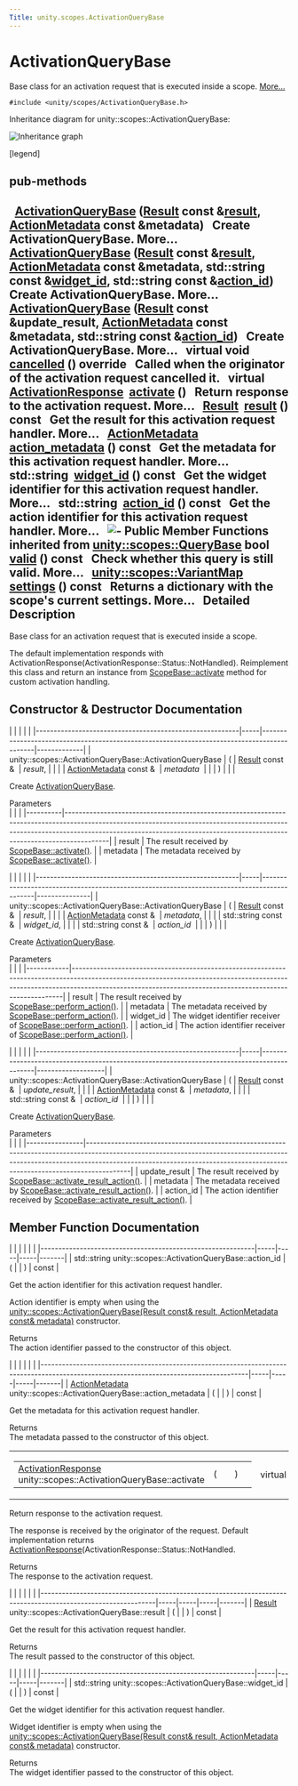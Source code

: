 ```yaml
---
Title: unity.scopes.ActivationQueryBase
---
```

        
ActivationQueryBase
===================

Base class for an activation request that is executed inside a scope. [More...](#details)

`#include <unity/scopes/ActivationQueryBase.h>`

Inheritance diagram for unity::scopes::ActivationQueryBase:

![Inheritance graph](https://developer.ubuntu.com/static/devportal_uploaded/505edda9-7e63-4566-9c0a-b8f043a082b8-api/scopes/cpp/sdk-15.04.5/unity.scopes.ActivationQueryBase/classunity_1_1scopes_1_1_activation_query_base__inherit__graph.png)

<span class="legend">\[legend\]</span>

pub-methods
------------------------------------------------------

 
<a href="#ae853aab10c2fd7411208a1764b59c439">ActivationQueryBase</a> (<a href="unity.scopes.Result.md">Result</a> const &<a href="#ac23d5b45f73f8ed38139996ef8c27195">result</a>, <a href="unity.scopes.ActionMetadata.md">ActionMetadata</a> const &metadata)
 
Create ActivationQueryBase. More...
 
 
<a href="#a2f4b19b45dac666ab59454abdea73ea1">ActivationQueryBase</a> (<a href="unity.scopes.Result.md">Result</a> const &<a href="#ac23d5b45f73f8ed38139996ef8c27195">result</a>, <a href="unity.scopes.ActionMetadata.md">ActionMetadata</a> const &metadata, std::string const &<a href="#a95aa7e96b4b0f7b1bc10e2342de02db8">widget_id</a>, std::string const &<a href="#a0cb38f795f4096a6bc2f40d5c192df6e">action_id</a>)
 
Create ActivationQueryBase. More...
 
 
<a href="#ad4833abec80f83682b20b8aa4b37ae06">ActivationQueryBase</a> (<a href="unity.scopes.Result.md">Result</a> const &update\_result, <a href="unity.scopes.ActionMetadata.md">ActionMetadata</a> const &metadata, std::string const &<a href="#a0cb38f795f4096a6bc2f40d5c192df6e">action_id</a>)
 
Create ActivationQueryBase. More...
 
virtual void 
<a href="#af9b8e83ac6716db51aba942aca9cc6be">cancelled</a> () override
 
Called when the originator of the activation request cancelled it.
 
virtual <a href="unity.scopes.ActivationResponse.md">ActivationResponse</a> 
<a href="#a61ed49d8bc56e677ff2eb1f30e6a6b6b">activate</a> ()
 
Return response to the activation request. More...
 
<a href="unity.scopes.Result.md">Result</a> 
<a href="#ac23d5b45f73f8ed38139996ef8c27195">result</a> () const
 
Get the result for this activation request handler. More...
 
<a href="unity.scopes.ActionMetadata.md">ActionMetadata</a> 
<a href="#ae215e7780c87d835893eb0df70f09d3b">action_metadata</a> () const
 
Get the metadata for this activation request handler. More...
 
std::string 
<a href="#a95aa7e96b4b0f7b1bc10e2342de02db8">widget_id</a> () const
 
Get the widget identifier for this activation request handler. More...
 
std::string 
<a href="#a0cb38f795f4096a6bc2f40d5c192df6e">action_id</a> () const
 
Get the action identifier for this activation request handler. More...
 
![-](https://developer.ubuntu.com/static/devportal_uploaded/abcd9bd9-0944-41ae-99b6-a27ede5c0221-api/scopes/cpp/sdk-15.04.5/unity.scopes.ActivationQueryBase/closed.png) Public Member Functions inherited from <a href="unity.scopes.QueryBase.md">unity::scopes::QueryBase</a>
bool 
<a href="../unity.scopes.QueryBase.md#a095e61eabe2042eeea5c4df1a444d7d4">valid</a> () const
 
Check whether this query is still valid. More...
 
<a href="../unity.scopes.md#ad5d8ccfa11a327fca6f3e4cee11f4c10">unity::scopes::VariantMap</a> 
<a href="../unity.scopes.QueryBase.md#ab6a25ba587387a7f490b8b5a081e9ed6">settings</a> () const
 
Returns a dictionary with the scope's current settings. More...
 
<span id="details"></span>
Detailed Description
--------------------

Base class for an activation request that is executed inside a scope.

The default implementation responds with ActivationResponse(ActivationResponse::Status::NotHandled). Reimplement this class and return an instance from <a href="../unity.scopes.ScopeBase.md#a49a0b9ada0eeb4c71e6a2181c3d8c9e7" title="Called by the scopes runtime when a scope needs to respond to a result activation request...">ScopeBase::activate</a> method for custom activation handling.

Constructor & Destructor Documentation
--------------------------------------

<span id="ae853aab10c2fd7411208a1764b59c439" class="anchor"></span>
|                                                         |     |                                                                                            |             |
|---------------------------------------------------------|-----|--------------------------------------------------------------------------------------------|-------------|
| unity::scopes::ActivationQueryBase::ActivationQueryBase | (   | <a href="unity.scopes.Result.md">Result</a> const &                  | *result*,   |
|                                                         |     | <a href="unity.scopes.ActionMetadata.md">ActionMetadata</a> const &  | *metadata*  |
|                                                         | )   |                                                                                            |             |

Create <a href="index.html" title="Base class for an activation request that is executed inside a scope. ">ActivationQueryBase</a>.

Parameters  
|          |                                                                                                                                                                                                                                                      |
|----------|------------------------------------------------------------------------------------------------------------------------------------------------------------------------------------------------------------------------------------------------------|
| result   | The result received by <a href="../unity.scopes.ScopeBase.md#a49a0b9ada0eeb4c71e6a2181c3d8c9e7" title="Called by the scopes runtime when a scope needs to respond to a result activation request...">ScopeBase::activate()</a>.   |
| metadata | The metadata received by <a href="../unity.scopes.ScopeBase.md#a49a0b9ada0eeb4c71e6a2181c3d8c9e7" title="Called by the scopes runtime when a scope needs to respond to a result activation request...">ScopeBase::activate()</a>. |

<span id="a2f4b19b45dac666ab59454abdea73ea1" class="anchor"></span>
|                                                         |     |                                                                                            |               |
|---------------------------------------------------------|-----|--------------------------------------------------------------------------------------------|---------------|
| unity::scopes::ActivationQueryBase::ActivationQueryBase | (   | <a href="unity.scopes.Result.md">Result</a> const &                  | *result*,     |
|                                                         |     | <a href="unity.scopes.ActionMetadata.md">ActionMetadata</a> const &  | *metadata*,   |
|                                                         |     | std::string const &                                                                        | *widget\_id*, |
|                                                         |     | std::string const &                                                                        | *action\_id*  |
|                                                         | )   |                                                                                            |               |

Create <a href="index.html" title="Base class for an activation request that is executed inside a scope. ">ActivationQueryBase</a>.

Parameters  
|            |                                                                                                                                                                                                                                       |
|------------|---------------------------------------------------------------------------------------------------------------------------------------------------------------------------------------------------------------------------------------|
| result     | The result received by <a href="../unity.scopes.ScopeBase.md#a2f4d476fa790349c9a7de52be3232d11" title="Invoked when a scope is requested to handle a preview action. ">ScopeBase::perform_action()</a>.            |
| metadata   | The metadata received by <a href="../unity.scopes.ScopeBase.md#a2f4d476fa790349c9a7de52be3232d11" title="Invoked when a scope is requested to handle a preview action. ">ScopeBase::perform_action()</a>.          |
| widget\_id | The widget identifier receiver of <a href="../unity.scopes.ScopeBase.md#a2f4d476fa790349c9a7de52be3232d11" title="Invoked when a scope is requested to handle a preview action. ">ScopeBase::perform_action()</a>. |
| action\_id | The action identifier receiver of <a href="../unity.scopes.ScopeBase.md#a2f4d476fa790349c9a7de52be3232d11" title="Invoked when a scope is requested to handle a preview action. ">ScopeBase::perform_action()</a>. |

<span id="ad4833abec80f83682b20b8aa4b37ae06" class="anchor"></span>
|                                                         |     |                                                                                            |                   |
|---------------------------------------------------------|-----|--------------------------------------------------------------------------------------------|-------------------|
| unity::scopes::ActivationQueryBase::ActivationQueryBase | (   | <a href="unity.scopes.Result.md">Result</a> const &                  | *update\_result*, |
|                                                         |     | <a href="unity.scopes.ActionMetadata.md">ActionMetadata</a> const &  | *metadata*,       |
|                                                         |     | std::string const &                                                                        | *action\_id*      |
|                                                         | )   |                                                                                            |                   |

Create <a href="index.html" title="Base class for an activation request that is executed inside a scope. ">ActivationQueryBase</a>.

Parameters  
|                |                                                                                                                                                                                                                                                      |
|----------------|------------------------------------------------------------------------------------------------------------------------------------------------------------------------------------------------------------------------------------------------------|
| update\_result | The result received by <a href="../unity.scopes.ScopeBase.md#a7ac39ca44f4790dd36900657692d0565" title="Invoked when a scope is requested to handle a result in-card action. ">ScopeBase::activate_result_action()</a>.            |
| metadata       | The metadata received by <a href="../unity.scopes.ScopeBase.md#a7ac39ca44f4790dd36900657692d0565" title="Invoked when a scope is requested to handle a result in-card action. ">ScopeBase::activate_result_action()</a>.          |
| action\_id     | The action identifier received by <a href="../unity.scopes.ScopeBase.md#a7ac39ca44f4790dd36900657692d0565" title="Invoked when a scope is requested to handle a result in-card action. ">ScopeBase::activate_result_action()</a>. |

Member Function Documentation
-----------------------------

<span id="a0cb38f795f4096a6bc2f40d5c192df6e" class="anchor"></span>
|                                                            |     |     |     |       |
|------------------------------------------------------------|-----|-----|-----|-------|
| std::string unity::scopes::ActivationQueryBase::action\_id | (   |     | )   | const |

Get the action identifier for this activation request handler.

Action identifier is empty when using the <a href="index.html" title="Base class for an activation request that is executed inside a scope. ">unity::scopes::ActivationQueryBase(Result const&amp; result, ActionMetadata const&amp; metadata)</a> constructor.

Returns  
The action identifier passed to the constructor of this object.

<span id="ae215e7780c87d835893eb0df70f09d3b" class="anchor"></span>
|                                                                                                                                        |     |     |     |       |
|----------------------------------------------------------------------------------------------------------------------------------------|-----|-----|-----|-------|
| <a href="unity.scopes.ActionMetadata.md">ActionMetadata</a> unity::scopes::ActivationQueryBase::action\_metadata | (   |     | )   | const |

Get the metadata for this activation request handler.

Returns  
The metadata passed to the constructor of this object.

<span id="a61ed49d8bc56e677ff2eb1f30e6a6b6b" class="anchor"></span>
<table>
<colgroup>
<col width="50%" />
<col width="50%" />
</colgroup>
<tbody>
<tr class="odd">
<td><table>
<tbody>
<tr class="odd">
<td><a href="unity.scopes.ActivationResponse.md">ActivationResponse</a> unity::scopes::ActivationQueryBase::activate</td>
<td>(</td>
<td></td>
<td>)</td>
<td></td>
</tr>
</tbody>
</table></td>
<td><span class="mlabels"><span class="mlabel">virtual</span></span></td>
</tr>
</tbody>
</table>

Return response to the activation request.

The response is received by the originator of the request. Default implementation returns <a href="unity.scopes.ActivationResponse.md" title="Response to a result activation. ">ActivationResponse</a>(ActivationResponse::Status::NotHandled.

Returns  
The response to the activation request.

<span id="ac23d5b45f73f8ed38139996ef8c27195" class="anchor"></span>
|                                                                                                              |     |     |     |       |
|--------------------------------------------------------------------------------------------------------------|-----|-----|-----|-------|
| <a href="unity.scopes.Result.md">Result</a> unity::scopes::ActivationQueryBase::result | (   |     | )   | const |

Get the result for this activation request handler.

Returns  
The result passed to the constructor of this object.

<span id="a95aa7e96b4b0f7b1bc10e2342de02db8" class="anchor"></span>
|                                                            |     |     |     |       |
|------------------------------------------------------------|-----|-----|-----|-------|
| std::string unity::scopes::ActivationQueryBase::widget\_id | (   |     | )   | const |

Get the widget identifier for this activation request handler.

Widget identifier is empty when using the <a href="index.html" title="Base class for an activation request that is executed inside a scope. ">unity::scopes::ActivationQueryBase(Result const&amp; result, ActionMetadata const&amp; metadata)</a> constructor.

Returns  
The widget identifier passed to the constructor of this object.

